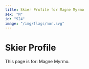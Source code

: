 ```yaml
---
title: Skier Profile for Magne Myrmo
sex: "M"
id: "924"
image: "/img/flags/nor.svg" 
---
```


# Skier Profile

This page is for: Magne Myrmo.
    